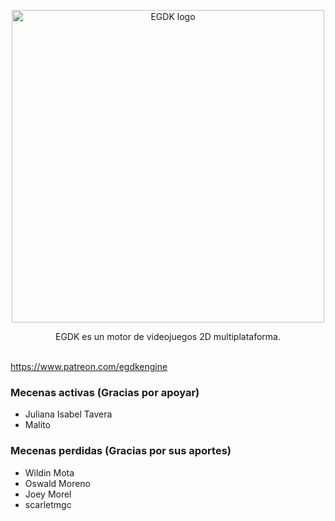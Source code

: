 <p align="center">
<a href="https://egdkengine.com/" target="_blank" rel="noopener noreferrer">
  <img width="500" src="https://scontent.flrm1-1.fna.fbcdn.net/v/t1.0-9/136372050_3610860049032585_1676945081435347905_o.jpg?_nc_cat=109&ccb=2&_nc_sid=0debeb&_nc_eui2=AeG8j0Ol65puYdR5bZZBlqBWmXjpqbRzFwiZeOmptHMXCGTatIW7wpbfiTW-uMxGis-hj1c1dUXSLMORUqg9tS6A&_nc_ohc=bpZENOlTe_kAX8-OnEQ&_nc_ht=scontent.flrm1-1.fna&oh=a48e7f619852faa31f56682c8dcb3ed8&oe=60215631" alt="EGDK logo">
</a>
</p>
<p align="center">
EGDK es un motor de videojuegos 2D multiplataforma.</div><br/><br/>
</p>

https://www.patreon.com/egdkengine

### Mecenas activas (Gracias por apoyar)
* Juliana Isabel Tavera
* Malito

### Mecenas perdidas (Gracias por sus aportes)
* Wildin Mota
* Oswald Moreno
* Joey Morel
* scarletmgc
